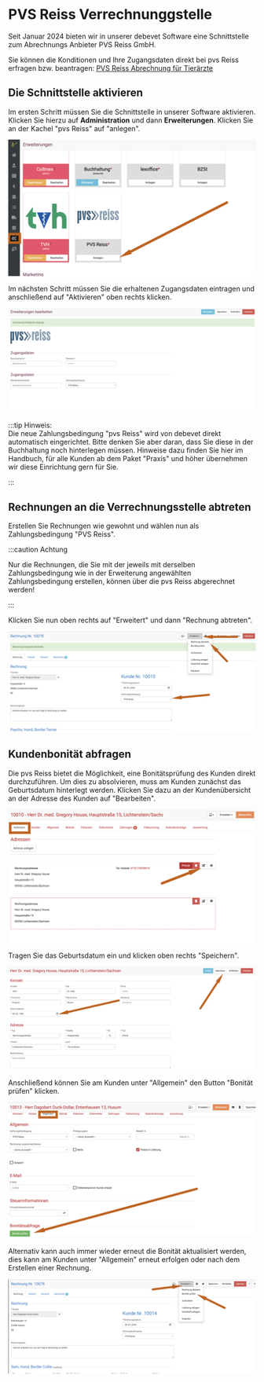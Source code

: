 # PVS Reiss Verrechnunggstelle

Seit Januar 2024 bieten wir in unserer debevet Software eine Schnittstelle zum Abrechnungs Anbieter PVS Reiss GmbH. 

Sie können die Konditionen und Ihre Zugangsdaten direkt bei pvs Reiss erfragen bzw. beantragen:
[PVS Reiss Abrechnung für Tierärzte](https://www.pvs-reiss.de/dienstleistungen/tiermedizin/?gad_source=1&gclid=CjwKCAiA0PuuBhBsEiwAS7fsNdJ7UmmK-PygPMKm31SKTPpJc24L3h0B5A8_GHWM8biPVQII_Ny4JRoCSzcQAvD_BwE)

## Die Schnittstelle aktivieren 

Im ersten Schritt müssen Sie die Schnittstelle in unserer Software aktivieren. Klicken Sie hierzu auf **Administration** und dann
**Erweiterungen**. Klicken Sie an der Kachel "pvs Reiss" auf "anlegen". 

![](../../static/img/erweiterungen/pvs_anlegen.png)  


Im nächsten Schritt müssen Sie die erhaltenen Zugangsdaten eintragen und anschließend auf "Aktivieren" oben rechts klicken.   


![](../../static/img/erweiterungen/pvs_dateneingeben.png)

:::tip Hinweis:  
Die neue Zahlungsbedingung "pvs Reiss" wird von debevet direkt automatisch eingerichtet. Bitte denken Sie aber daran, dass Sie diese
in der Buchhaltung noch hinterlegen müssen. Hinweise dazu finden Sie hier im Handbuch, für alle Kunden ab dem Paket "Praxis" und höher 
übernehmen wir diese Einrichtung gern für Sie.  

:::  

## Rechnungen an die Verrechnungsstelle abtreten

Erstellen Sie Rechnungen wie gewohnt und wählen nun als Zahlungsbedingung "PVS Reiss".

:::caution Achtung

Nur die Rechnungen, die Sie mit der jeweils mit derselben Zahlungsbedingung wie in der Erweiterung angewählten Zahlungsbedingung
erstellen, können über die pvs Reiss abgerechnet werden!

:::

Klicken Sie nun oben rechts auf "Erweitert" und dann "Rechnung abtreten".  

![](../../static/img/erweiterungen/pvs_abtreten.png)  

## Kundenbonität abfragen  

Die pvs Reiss bietet die Möglichkeit, eine Bonitätsprüfung des Kunden direkt durchzuführen. Um dies zu absolvieren, muss am Kunden
zunächst das Geburtsdatum hinterlegt werden. Klicken Sie dazu an der Kundenübersicht an der Adresse des Kunden auf "Bearbeiten".   

![](../../static/img/erweiterungen/gebdatumanlegen.png)  

Tragen Sie das Geburtsdatum ein und klicken oben rechts "Speichern".  

![](../../static/img/erweiterungen/gebdatumspeichern.png)   

Anschließend können Sie am Kunden unter "Allgemein" den Button "Bonität prüfen" klicken.  

![](../../static/img/erweiterungen/bonitaet_erstmalig.png)

Alternativ kann auch immer wieder erneut die Bonität aktualisiert werden, dies kann am Kunden unter "Allgemein" erneut erfolgen oder 
nach dem Erstellen einer Rechnung.  

![](../../static/img/erweiterungen/bonitaet_an_rechnung.png)



